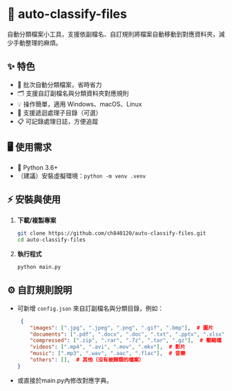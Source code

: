 # 📂 auto-classify-files

自動分類檔案小工具，支援依副檔名、自訂規則將檔案自動移動到對應資料夾，減少手動整理的麻煩。

## ✨ 特色

- 🚀 批次自動分類檔案，省時省力
- 🗂️ 支援自訂副檔名與分類資料夾對應規則
- 💡 操作簡單，適用 Windows、macOS、Linux
- 🔄 支援遞迴處理子目錄（可選）
- 📋 可記錄處理日誌，方便追蹤

## 🖥️ 使用需求

- 🐍 Python 3.6+
- （建議）安裝虛擬環境：`python -m venv .venv`

## ⚡ 安裝與使用

1. **下載/複製專案**
    ```bash
    git clone https://github.com/ch840120/auto-classify-files.git
    cd auto-classify-files
    ```

2. **執行程式**
    ```bash
    python main.py
    ```

## ⚙️ 自訂規則說明

- 可新增 `config.json` 來自訂副檔名與分類目錄，例如：
    ```json
     {
        "images": [".jpg", ".jpeg", ".png", ".gif", ".bmp"],  # 圖片
        "documents": [".pdf", ".docx", ".doc", ".txt", ".pptx", ".xlsx"],  # 文件
        "compressed": [".zip", ".rar", ".7z", ".tar", ".gz"],  # 壓縮檔
        "videos": [".mp4", ".avi", ".mov", ".mkv"],  # 影片
        "music": [".mp3", ".wav", ".aac", ".flac"],  # 音樂
        "others": [],  # 其他（沒有被歸類的檔案）
    }
    ```
- 或直接於main.py內修改對應字典。
